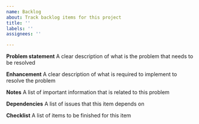 ```yaml
---
name: Backlog
about: Track backlog items for this project
title: ''
labels: ''
assignees: ''

---
```


**Problem statement**
A clear description of what is the problem that needs to be resolved

**Enhancement**
A clear description of what is required to implement to resolve the problem

**Notes**
A list of important information that is related to this problem

**Dependencies**
A list of issues that this item depends on

**Checklist**
A list of items to be finished for this item